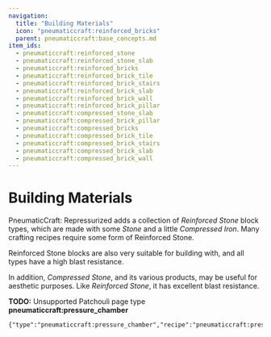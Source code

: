 ```yaml
---
navigation:
  title: "Building Materials"
  icon: "pneumaticcraft:reinforced_bricks"
  parent: pneumaticcraft:base_concepts.md
item_ids:
  - pneumaticcraft:reinforced_stone
  - pneumaticcraft:reinforced_stone_slab
  - pneumaticcraft:reinforced_bricks
  - pneumaticcraft:reinforced_brick_tile
  - pneumaticcraft:reinforced_brick_stairs
  - pneumaticcraft:reinforced_brick_slab
  - pneumaticcraft:reinforced_brick_wall
  - pneumaticcraft:reinforced_brick_pillar
  - pneumaticcraft:compressed_stone_slab
  - pneumaticcraft:compressed_brick_pillar
  - pneumaticcraft:compressed_bricks
  - pneumaticcraft:compressed_brick_tile
  - pneumaticcraft:compressed_brick_stairs
  - pneumaticcraft:compressed_brick_slab
  - pneumaticcraft:compressed_brick_wall
---
```


# Building Materials

<Color hex="#228">PneumaticCraft: Repressurized</Color> adds a collection of *Reinforced Stone* block types, which are made with some *Stone* and a little *Compressed Iron*. Many crafting recipes require some form of Reinforced Stone.

Reinforced Stone blocks are also very suitable for building with, and all types have a high blast resistance.

<ItemImage id="pneumaticcraft:compressed_stone" />

In addition, *Compressed Stone*, and its various products, may be useful for aesthetic purposes. Like *Reinforced Stone*, it has excellent blast resistance.



<Recipe id="pneumaticcraft:reinforced_stone" />

<Recipe id="pneumaticcraft:reinforced_stone_slab" />



<Recipe id="pneumaticcraft:reinforced_bricks" />

<Recipe id="pneumaticcraft:reinforced_bricks_from_tile" />



<Recipe id="pneumaticcraft:reinforced_brick_tile" />

<Recipe id="pneumaticcraft:reinforced_brick_stairs" />



<Recipe id="pneumaticcraft:reinforced_brick_slab" />

<Recipe id="pneumaticcraft:reinforced_brick_wall" />



<Recipe id="pneumaticcraft:reinforced_brick_pillar" />

**TODO:** Unsupported Patchouli page type **pneumaticcraft:pressure_chamber**

```
{"type":"pneumaticcraft:pressure_chamber","recipe":"pneumaticcraft:pressure_chamber/compressed_stone"}
```



<Recipe id="pneumaticcraft:compressed_stone_slab" />

<Recipe id="pneumaticcraft:compressed_brick_pillar" />



<Recipe id="pneumaticcraft:compressed_bricks" />

<Recipe id="pneumaticcraft:compressed_bricks_from_tile" />



<Recipe id="pneumaticcraft:compressed_brick_tile" />

<Recipe id="pneumaticcraft:compressed_brick_stairs" />



<Recipe id="pneumaticcraft:compressed_brick_slab" />

<Recipe id="pneumaticcraft:compressed_brick_wall" />

